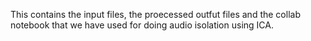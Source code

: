 This contains the input files, the proecessed outfut files and the collab notebook that we have used for doing audio isolation using ICA.
